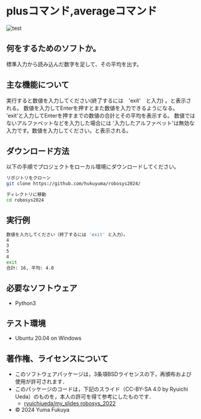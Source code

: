 # plusコマンド,averageコマンド

![test](https://github.com/hukuyuma/robosys2024/actions/workflows/test.yml/badge.svg)

## 何をするためのソフトか。
標準入力から読み込んだ数字を足して、その平均を出す。

## 主な機能について
実行すると数値を入力してください(終了するには　'exit'　と入力) 。と表示される。
数値を入力してEnterを押すとまた数値を入力できるようになる。
'exit'と入力してEnterを押すまでの数値の合計とその平均を表示する。
数値ではないアルファベットなどを入力した場合には
'入力したアルファベット'は無効な入力です。数値を入力してください。と表示される。

## ダウンロード方法
以下の手順でプロジェクトをローカル環境にダウンロードしてください。

```bash
リポジトリをクローン
git clone https://github.com/hukuyuma/robosys2024/

ディレクトリに移動
cd robosys2024
```
## 実行例
```bash
数値を入力してください（終了するには 'exit' と入力）。
4
3
5
4
exit
合計: 16, 平均: 4.0
```

## 必要なソフトウェア
- Python3

## テスト環境
- Ubuntu 20.04 on Windows

## 著作権、ライセンスについて
- このソフトウェアパッケージは，3条項BSDライセンスの下，再頒布および使用が許可されます．
- このパッケージのコードは，下記のスライド（CC-BY-SA 4.0 by Ryuichi Ueda）のものを，本人の許可を得て参考にしたものです．
    - [ryuichiueda/my_slides robosys_2022](https://github.com/ryuichiueda/my_slides/tree/master/robosys_2022)
- © 2024 Yuma Fukuya
